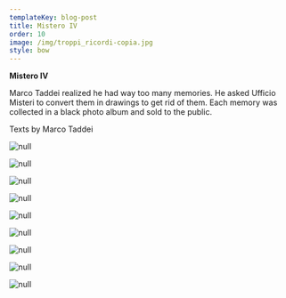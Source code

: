 ```yaml
---
templateKey: blog-post
title: Mistero IV
order: 10
image: /img/troppi_ricordi-copia.jpg
style: bow
---
```

**Mistero IV**

Marco Taddei realized he had way too many memories. He asked Ufficio Misteri to convert them  in drawings to get rid of them. Each memory was collected in a black photo album and sold to the public.

Texts by Marco Taddei

![null](/img/bigliesito2.gif)

![null](/img/librotaddei_2.jpg)

![null](/img/screen-shot-2019-01-13-at-15.23.37.png)

![null](/img/screen-shot-2019-01-13-at-16.06.22.png)

![null](/img/screen-shot-2019-01-13-at-15.23.03.png)

![null](/img/screen-shot-2019-01-13-at-16.06.02.png)

![null](/img/screen-shot-2019-01-13-at-16.05.50.png)

![null](/img/screen-shot-2019-01-13-at-15.23.23.png)

![null](/img/2.jpg)
